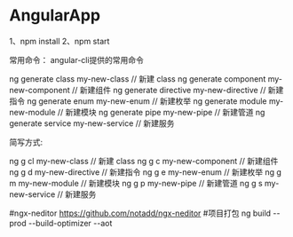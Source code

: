 # AngularApp

1、npm install
2、npm start

常用命令：
  angular-cli提供的常用命令

  ng generate class my-new-class // 新建 class 
  ng generate component my-new-component // 新建组件 
  ng generate directive my-new-directive // 新建指令 
  ng generate enum my-new-enum // 新建枚举 
  ng generate module my-new-module // 新建模块 
  ng generate pipe my-new-pipe // 新建管道 
  ng generate service my-new-service // 新建服务

  简写方式:

  ng g cl my-new-class // 新建 class 
  ng g c my-new-component // 新建组件 
  ng g d my-new-directive // 新建指令 
  ng g e my-new-enum // 新建枚举 
  ng g m my-new-module // 新建模块 
  ng g p my-new-pipe // 新建管道 
  ng g s my-new-service // 新建服务

#ngx-neditor https://github.com/notadd/ngx-neditor
#项目打包 
ng build --prod --build-optimizer --aot